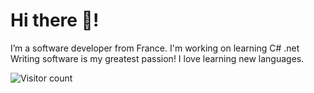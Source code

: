 # Hi there 👋!

I’m a software developer from France.
I'm working on learning C# .net
Writing software is my greatest passion! I love learning new languages.

![Visitor count](https://pageview.vercel.app/?github_user=N4193)
